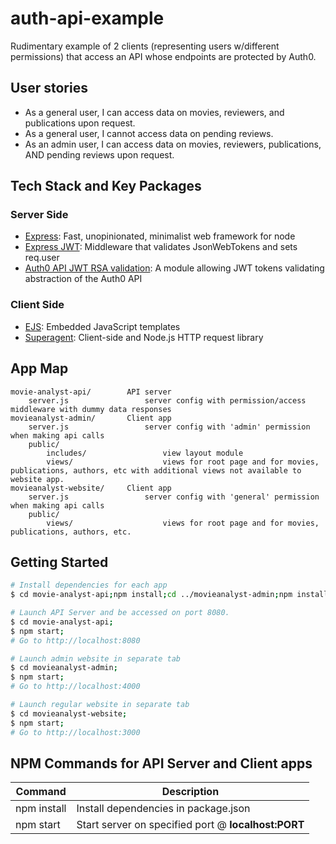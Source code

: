 # auth-api-example

Rudimentary example of 2 clients (representing users w/different permissions) that access an API whose endpoints are protected by Auth0.

User stories
------------

* As a general user, I can access data on movies, reviewers, and publications upon request.
* As a general user, I cannot access data on pending reviews.
* As an admin user, I can access data on movies, reviewers, publications, AND pending reviews upon request.

Tech Stack and Key Packages
---------------------------

### Server Side

* [Express](https://expressjs.com/): Fast, unopinionated, minimalist web framework for node
* [Express JWT](https://github.com/auth0/express-jwt#readme): Middleware that validates JsonWebTokens and sets req.user
* [Auth0 API JWT RSA validation](https://www.npmjs.com/package/auth0-api-jwt-rsa-validation): A module allowing JWT tokens validating abstraction of the Auth0 API

### Client Side

* [EJS](https://ejs.co/): Embedded JavaScript templates
* [Superagent](https://github.com/visionmedia/superagent#readme): Client-side and Node.js HTTP request library

App Map
-------
```
movie-analyst-api/        API server
    server.js                 server config with permission/access middleware with dummy data responses
movieanalyst-admin/       Client app
    server.js                 server config with 'admin' permission when making api calls
    public/
        includes/                 view layout module
        views/                    views for root page and for movies, publications, authors, etc with additional views not available to website app.
movieanalyst-website/     Client app
    server.js                 server config with 'general' permission when making api calls
    public/
        views/                    views for root page and for movies, publications, authors, etc.
```

Getting Started
---------------

```bash
# Install dependencies for each app
$ cd movie-analyst-api;npm install;cd ../movieanalyst-admin;npm install;cd ../movieanalyst-website;npm install;cd ..;

# Launch API Server and be accessed on port 8080.
$ cd movie-analyst-api;
$ npm start;
# Go to http://localhost:8080

# Launch admin website in separate tab
$ cd movieanalyst-admin;
$ npm start;
# Go to http://localhost:4000

# Launch regular website in separate tab
$ cd movieanalyst-website;
$ npm start;
# Go to http://localhost:3000
```

NPM Commands for API Server and Client apps
------------

| Command | Description |
|---------|-------------|
|npm install|Install dependencies in package.json|
|npm start|Start server on specified port @ **localhost:PORT**|
